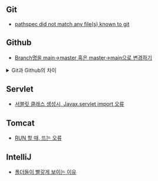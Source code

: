 
## Git
- [pathspec did not match any file(s) known to git](https://github.com/Jinuk93/TIL/blob/master/ETC/error/Git/pathspec%20did%20not%20match%20any%20file(s)%20known%20to%20git.md)

## Github
- [Branch명을 main→master 혹은 master→main으로 변경하기](https://github.com/Jinuk93/TIL/blob/master/ETC/error/Github/branch%EB%AA%85%EC%9D%84%20main%E2%86%92master%20%ED%98%B9%EC%9D%80%20master%E2%86%92main%EC%9C%BC%EB%A1%9C%20%EB%B3%80%EA%B2%BD%ED%95%98%EA%B8%B0.md)

<details>
  <summary>Git과 Github의 차이</summary>
    <ul>
<br>
📌버전 관리<br>
개발자 간의 협업을 위해 전체 개발 소스를 공유하면서 개발 파트를 나눌 수 있고 같은 모듈을 개발하더라도 소스를 공유하며 개발할 수 있기 때문!<br>
📌 Git<br>
오픈 소스 버전 관리 시스템(VCS: Version Control System)<br>
로컬에서 버전 관리<br>
소프트웨어 개발 및 소스 코드 관리에 사용<br>
git은 본인의 코드와 그 수정내역을 기록하고 관리하도록 돕는 버전 관리 프로그램이며, 로컬에서 프로젝트의 기록을 스스로 관리할 수 있도록 해줍니다. git을 통해 브랜치를 생성하고 이전<br> 
브랜치로 복구, 삭제, 병합이 가능합니다. 하지만 로컬 저장소를 사용하기 때문에 다른 개발자와 실시간으로 작업을 공유할 수 없습니다.<br>
<br>
📌 Github<br>
Git Repository를 위한 웹 기반 호스팅 서비스<br>
클라우드 서버를 사용해서 로컬에서 버전 관리한 소스코드를 업로드하여 공유 가능<br>
분산 버전 제어, 액세스 제어, 소스 코드 관리,  버그 추적, 기능 요청 및 작업 관리를 제공<br>
github는 git 저장소를 관리하는 클라우드 기반 호스팅 서비스입니다. git 저장소 호스팅 서비스는 클라우드 기반으로 다른 사람과 소스코드 공유가 가능하며 git의 기본적인 기능을 확장하여 제공합니다.<br>
또한 클라우드 서버에 소스를 올리기 때문에 한 프로젝트에 여러 명의 사람이 참여하여 버전 제어 및 공동 작업이 가능합니다.<br>
<br>
📌Git은 버전 관리 '프로그램'<br> 
📌Github는 버전 관리, 소스 코드 공유, 분산 버전 제어 등등이 가능한 원격 저장소라고 생각하면 될 것 같습니다.
    </ul>
</details>

## Servlet
- [서블릿 클래스 생성시, Javax.servlet import 오류](https://github.com/Jinuk93/TIL/blob/master/ETC/error/Servlet/%EC%84%9C%EB%B8%94%EB%A6%BF%20%ED%81%B4%EB%9E%98%EC%8A%A4%20%EC%83%9D%EC%84%B1%EC%8B%9C%2C%20Javax.servlet%20import%20%EC%98%A4%EB%A5%98.md)

## Tomcat
- [RUN 할 때, 뜨는 오류](https://github.com/Jinuk93/TIL/blob/master/ETC/error/Tomcat/%EC%8B%A4%ED%96%89%20%EC%8B%9C%2C%20%EB%9C%A8%EB%8A%94%20%EC%98%A4%EB%A5%98%ED%99%94%EB%A9%B4.md)

## IntelliJ 
- [폴더들이 빨갛게 보이는 이유](https://github.com/Jinuk93/TIL/blob/master/ETC/error/Intellij/%ED%8F%B4%EB%8D%94%EB%93%A4%EC%9D%B4%20%EB%B9%A8%EA%B0%9B%EA%B2%8C%20%EB%B3%B4%EC%9D%B4%EB%8A%94%20%EC%9D%B4%EC%9C%A0.md)
